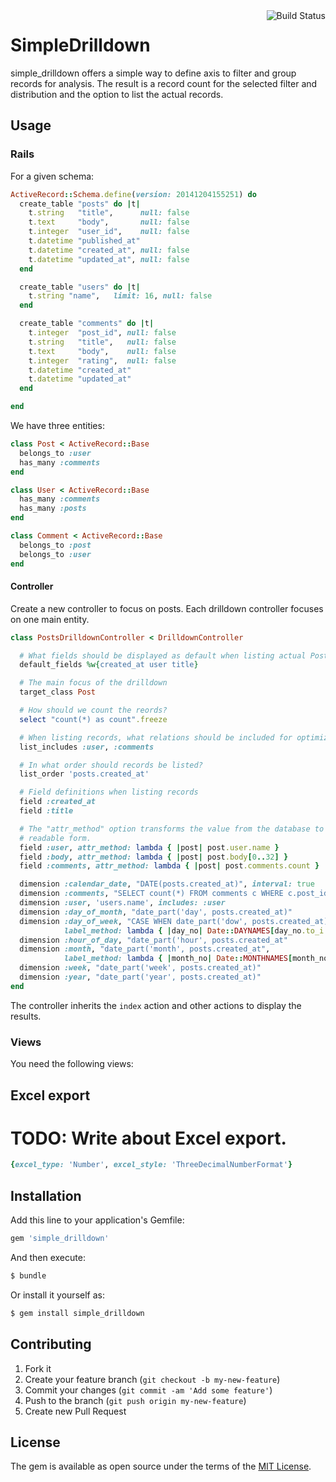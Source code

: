 <a href="https://travis-ci.org/DatekWireless/simple_drilldown">
<img align="right" src="https://travis-ci.org/DatekWireless/simple_drilldown.svg?branch=master" alt="Build Status">
</a>

# SimpleDrilldown

simple_drilldown offers a simple way to define axis to filter and group records
for analysis.  The result is a record count for the selected filter and
distribution and the option to list the actual records.

## Usage

### Rails

For a given schema:

```ruby
ActiveRecord::Schema.define(version: 20141204155251) do
  create_table "posts" do |t|
    t.string   "title",      null: false
    t.text     "body",       null: false
    t.integer  "user_id",    null: false
    t.datetime "published_at"
    t.datetime "created_at", null: false
    t.datetime "updated_at", null: false
  end

  create_table "users" do |t|
    t.string "name",   limit: 16, null: false
  end

  create_table "comments" do |t|
    t.integer  "post_id", null: false
    t.string   "title",   null: false
    t.text     "body",    null: false
    t.integer  "rating",  null: false
    t.datetime "created_at"
    t.datetime "updated_at"
  end

end
```

We have three entities:

```ruby
class Post < ActiveRecord::Base
  belongs_to :user
  has_many :comments
end

class User < ActiveRecord::Base
  has_many :comments
  has_many :posts
end

class Comment < ActiveRecord::Base
  belongs_to :post
  belongs_to :user
end
```

#### Controller

Create a new controller to focus on posts.  Each drilldown controller focuses on
one main entity.

```ruby
class PostsDrilldownController < DrilldownController

  # What fields should be displayed as default when listing actual Post records.
  default_fields %w{created_at user title}

  # The main focus of the drilldown
  target_class Post

  # How should we count the reords?
  select "count(*) as count".freeze

  # When listing records, what relations should be included for optimization?
  list_includes :user, :comments

  # In what order should records be listed?
  list_order 'posts.created_at'

  # Field definitions when listing records
  field :created_at
  field :title

  # The "attr_method" option transforms the value from the database to a
  # readable form.
  field :user, attr_method: lambda { |post| post.user.name }
  field :body, attr_method: lambda { |post| post.body[0..32] }
  field :comments, attr_method: lambda { |post| post.comments.count }

  dimension :calendar_date, "DATE(posts.created_at)", interval: true
  dimension :comments, "SELECT count(*) FROM comments c WHERE c.post_id = posts.id"
  dimension :user, 'users.name', includes: :user
  dimension :day_of_month, "date_part('day', posts.created_at)"
  dimension :day_of_week, "CASE WHEN date_part('dow', posts.created_at) = 0 THEN 7 ELSE date_part('dow', posts.created_at) END",
            label_method: lambda { |day_no| Date::DAYNAMES[day_no.to_i % 7] }
  dimension :hour_of_day, "date_part('hour', posts.created_at"
  dimension :month, "date_part('month', posts.created_at",
            label_method: lambda { |month_no| Date::MONTHNAMES[month_no.to_i] }
  dimension :week, "date_part('week', posts.created_at)"
  dimension :year, "date_part('year', posts.created_at)"
end
```

The controller inherits the ```index``` action and other actions to display the
results.

### Views

You need the following views:



## Excel export

# TODO: Write about Excel export.

```ruby
{excel_type: 'Number', excel_style: 'ThreeDecimalNumberFormat'}
```

## Installation

Add this line to your application's Gemfile:

```ruby
gem 'simple_drilldown'
```

And then execute:
```bash
$ bundle
```

Or install it yourself as:
```bash
$ gem install simple_drilldown
```

## Contributing

1. Fork it
2. Create your feature branch (`git checkout -b my-new-feature`)
3. Commit your changes (`git commit -am 'Add some feature'`)
4. Push to the branch (`git push origin my-new-feature`)
5. Create new Pull Request

## License
The gem is available as open source under the terms of the [MIT License](https://opensource.org/licenses/MIT).
